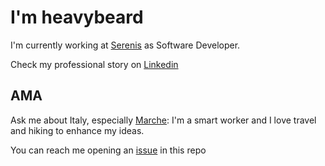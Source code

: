 # I'm heavybeard

I'm currently working at [Serenis](https://serenis.it/) as Software Developer.

Check my professional story on [Linkedin](https://www.linkedin.com/in/andreacognini/)

## AMA

Ask me about Italy, especially [Marche](https://en.wikipedia.org/wiki/Marche): I'm a smart worker and I love travel and hiking to enhance my ideas.

You can reach me opening an [issue](https://github.com/heavybeard/heavybeard/issues/new) in this repo
